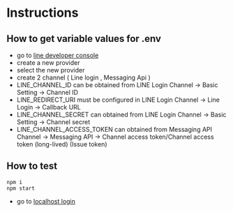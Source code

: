 # Instructions

## How to get variable values for .env

- go to [line developer console](https://developers.line.biz/console/)
- create a new provider
- select the new provider
- create 2 channel ( Line login , Messaging Api )
- LINE_CHANNEL_ID can be obtained from LINE Login Channel -> Basic Setting -> Channel ID
- LINE_REDIRECT_URI must be configured in LINE Login Channel -> Line Login -> Callback URL
- LINE_CHANNEL_SECRET can obtained from LINE Login Channel -> Basic Setting -> Channel secret
- LINE_CHANNEL_ACCESS_TOKEN can obtained from Messaging API Channel -> Messaging API -> Channel access token/Channel access token (long-lived) (Issue token)

## How to test

```Shell
npm i
npm start
```

- go to [localhost login](http://localhost:3000/login)